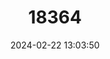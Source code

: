 ---
title: "18364"
category: "Prosciurillus murinus"
draft: false
date: 2024-02-22 13:03:50
languages:
  English: ["Celebes Dwarf Squirrel"]
---